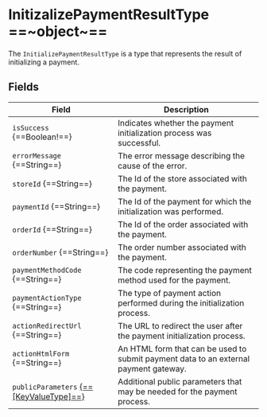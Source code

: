 # InitizalizePaymentResultType ==~object~==

The `InitializePaymentResultType` is a type that represents the result of initializing a payment. 

## Fields

| Field                                                                 | Description                                                                           |
|-----------------------------------------------------------------------|---------------------------------------------------------------------------------------|
| `isSuccess` {==Boolean!==}                                            | Indicates whether the payment initialization process was successful.                  |
| `errorMessage` {==String==}                                           | The error message describing the cause of the error.                                  |
| `storeId` {==String==}                                                | The Id of the store associated with the payment.                                      |
| `paymentId` {==String==}                                              | The Id of the payment for which the initialization was performed.                     |
| `orderId` {==String==}                                                | The Id of the order associated with the payment.                                      |
| `orderNumber` {==String==}                                            | The order number associated with the payment.                                         |
| `paymentMethodCode` {==String==}                                      | The code representing the payment method used for the payment.                        |
| `paymentActionType` {==String==}                                      | The type of payment action performed during the initialization process.               |
| `actionRedirectUrl` {==String==}                                      | The URL to redirect the user after the payment initialization process.                |
| `actionHtmlForm` {==String==}                                         | An HTML form that can be used to submit payment data to an external payment gateway.  |
| `publicParameters` [{==[KeyValueType]==}](../objects/key-value-type.md) | Additional public parameters that may be needed for the payment process.            |

